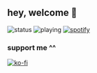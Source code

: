 ## hey, welcome 👋
![status](https://dev.discordprofiles.me/badge/status/783848630573989889?simple=true)
![playing](https://dev.discordprofiles.me/badge/playing/783848630573989889)
[![spotify](https://dev.discordprofiles.me/badge/spotify/783848630573989889)](https://dev.discordprofiles.me/openspotify/783848630573989889)


### support me ^^
[![ko-fi](https://ko-fi.com/img/githubbutton_sm.svg)](https://ko-fi.com/E1E15EBD4)

